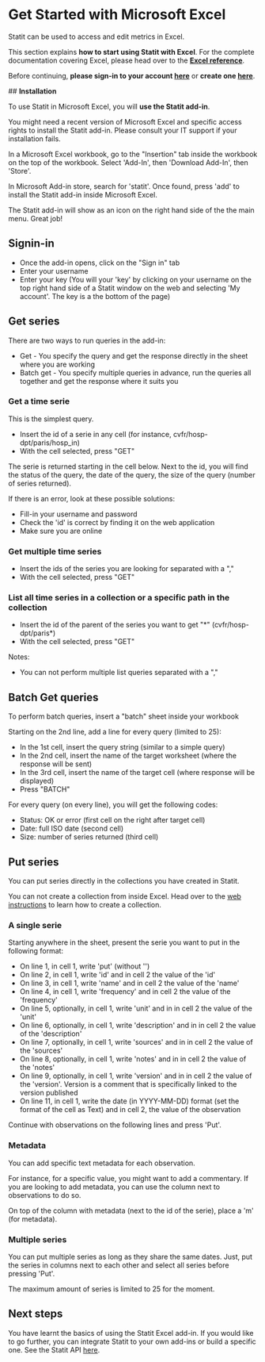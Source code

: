 # **Get Started with Microsoft Excel**

Statit can be used to access and edit metrics in Excel.

This section explains **how to start using Statit with Excel**. For the complete documentation covering Excel, please head over to the [**Excel reference**](reference/excel.md).

Before continuing, **please sign-in to your account [here](https://gostatit.com/signin)** or **create one [here](https://gostatit.com/signup)**.


## **Installation**

To use Statit in Microsoft Excel, you will **use the Statit add-in**.

You might need a recent version of Microsoft Excel and specific access rights to install the Statit add-in. Please consult your IT support if your installation fails.

In a Microsoft Excel workbook, go to the "Insertion" tab inside the workbook on the top of the workbook. Select 'Add-In', then 'Download Add-In', then 'Store'.

In Microsoft Add-in store, search for 'statit'. Once found, press 'add' to install the Statit add-in inside Microsoft Excel.

The Statit add-in will show as an icon on the right hand side of the the main menu. Great job!


## **Signin-in**

- Once the add-in opens, click on the "Sign in" tab
- Enter your username
- Enter your key (You will your 'key' by clicking on your username on the top right hand side of a Statit window on the web and selecting 'My account'. The key is a the bottom of the page)


## Get series

There are two ways to run queries in the add-in:
- Get - You specify the query and get the response directly in the sheet where you are working
- Batch get - You specify multiple queries in advance, run the queries all together and get the response where it suits you

### Get a time serie

This is the simplest query.

- Insert the id of a serie in any cell (for instance, cvfr/hosp-dpt/paris/hosp_in)
- With the cell selected, press "GET"

The serie is returned starting in the cell below. Next to the id, you will find the status of the query, the date of the query, the size of the query (number of series returned).

If there is an error, look at these possible solutions:

- Fill-in your username and password
- Check the 'id' is correct by finding it on the web application
- Make sure you are online


### Get multiple time series

- Insert the ids of the series you are looking for separated with a ","
- With the cell selected, press "GET"


### List all time series in a collection or a specific path in the collection

- Insert the id of the parent of the series you want to get "\*" (cvfr/hosp-dpt/paris\*)
- With the cell selected, press "GET"

Notes:

- You can not perform multiple list queries separated with a ","


## Batch Get queries

To perform batch queries, insert a "batch" sheet inside your workbook

Starting on the 2nd line, add a line for every query (limited to 25):

- In the 1st cell, insert the query string (similar to a simple query)
- In the 2nd cell, insert the name of the target worksheet (where the response will be sent)
- In the 3rd cell, insert the name of the target cell (where response will be displayed)
- Press "BATCH"

For every query (on every line), you will get the following codes:

- Status: OK or error (first cell on the right after target cell)
- Date: full ISO date (second cell)
- Size: number of series returned (third cell)


## Put series

You can put series directly in the collections you have created in Statit.

You can not create a collection from inside Excel. Head over to the [web instructions](gs_web.md) to learn how to create a collection.

### A single serie

Starting anywhere in the sheet, present the serie you want to put in the following format:

- On line 1, in cell 1, write 'put' (without '')
- On line 2, in cell 1, write 'id' and in cell 2 the value of the 'id'
- On line 3, in cell 1, write 'name' and in cell 2 the value of the 'name'
- On line 4, in cell 1, write 'frequency' and in cell 2 the value of the 'frequency'
- On line 5, optionally, in cell 1, write 'unit' and in in cell 2 the value of the 'unit'
- On line 6, optionally, in cell 1, write 'description' and in in cell 2 the value of the 'description'
- On line 7, optionally, in cell 1, write 'sources' and in in cell 2 the value of the 'sources'
- On line 8, optionally, in cell 1, write 'notes' and in in cell 2 the value of the 'notes'
- On line 9, optionally, in cell 1, write 'version' and in in cell 2 the value of the 'version'. Version is a comment that is specifically linked to the version published
- On line 11, in cell 1, write the date (in YYYY-MM-DD) format (set the format of the cell as Text) and in cell 2, the value of the observation

Continue with observations on the following lines and press 'Put'.


### Metadata

You can add specific text metadata for each observation.

For instance, for a specific value, you might want to add a commentary. If you are looking to add metadata, you can use the column next to observations to do so.

On top of the column with metadata (next to the id of the serie), place a 'm' (for metadata).

### Multiple series

You can put multiple series as long as they share the same dates. Just, put the series in columns next to each other and select all series before pressing 'Put'.

The maximum amount of series is limited to 25 for the moment.


## Next steps

You have learnt the basics of using the Statit Excel add-in. If you would like to go further, you can integrate Statit to your own add-ins or build a specific one. See the Statit API [here](gs_api.md).
